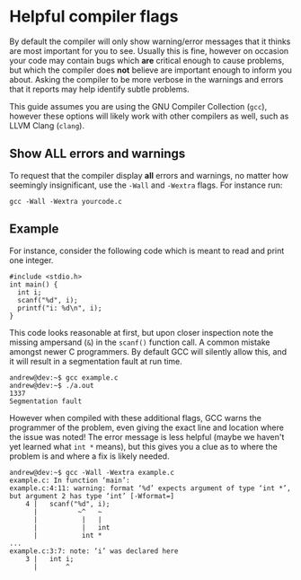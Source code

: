 # Helpful compiler flags

By default the compiler will only show warning/error messages that it thinks are most important for you to see. Usually this is fine, however on occasion your code may contain bugs which **are** critical enough to cause problems, but which the compiler does **not** believe are important enough to inform you about.  Asking the compiler to be more verbose in the warnings and errors that it reports may help identify subtle problems.

This guide assumes you are using the GNU Compiler Collection (`gcc`), however these options will likely work with other compilers as well, such as LLVM Clang (`clang`).

## Show ALL errors and warnings

To request that the compiler display **all** errors and warnings, no matter how seemingly insignificant, use the `-Wall` and `-Wextra` flags.  For instance run:

`gcc -Wall -Wextra yourcode.c`

## Example

For instance, consider the following code which is meant to read and print one integer.

```
#include <stdio.h>
int main() {
  int i;
  scanf("%d", i);
  printf("i: %d\n", i);
}
```

This code looks reasonable at first, but upon closer inspection note the missing ampersand (`&`) in the `scanf()` function call.  A common mistake amongst newer C programmers. By default GCC will silently allow this, and it will result in a segmentation fault at run time.

```
andrew@dev:~$ gcc example.c
andrew@dev:~$ ./a.out 
1337
Segmentation fault
```

However when compiled with these additional flags, GCC warns the programmer of the problem, even giving the exact line and location where the issue was noted!  The error message is less helpful (maybe we haven't yet learned what `int *` means), but this gives you a clue as to where the problem is and where a fix is likely needed.

```
andrew@dev:~$ gcc -Wall -Wextra example.c
example.c: In function ‘main’:
example.c:4:11: warning: format ‘%d’ expects argument of type ‘int *’, but argument 2 has type ‘int’ [-Wformat=]
    4 |   scanf("%d", i);
      |          ~^   ~
      |           |   |
      |           |   int
      |           int *
...
example.c:3:7: note: ‘i’ was declared here
    3 |   int i;
      |       ^
```

